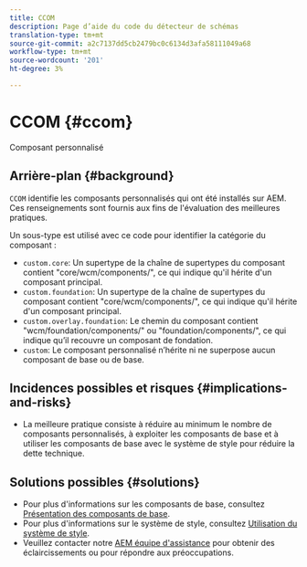 ```yaml
---
title: CCOM
description: Page d’aide du code du détecteur de schémas
translation-type: tm+mt
source-git-commit: a2c7137dd5cb2479bc0c6134d3afa58111049a68
workflow-type: tm+mt
source-wordcount: '201'
ht-degree: 3%

---
```



# CCOM {#ccom}

Composant personnalisé

## Arrière-plan {#background}

`CCOM` identifie les composants personnalisés qui ont été installés sur AEM. Ces renseignements sont fournis aux fins de l&#39;évaluation des meilleures pratiques.

Un sous-type est utilisé avec ce code pour identifier la catégorie du composant :

* `custom.core`: Un supertype de la chaîne de supertypes du composant contient &quot;core/wcm/components/&quot;, ce qui indique qu&#39;il hérite d&#39;un composant principal.
* `custom.foundation`: Un supertype de la chaîne de supertypes du composant contient &quot;core/wcm/components/&quot;, ce qui indique qu&#39;il hérite d&#39;un composant principal.
* `custom.overlay.foundation`: Le chemin du composant contient &quot;wcm/foundation/components/&quot; ou &quot;foundation/components/&quot;, ce qui indique qu’il recouvre un composant de fondation.
* `custom`: Le composant personnalisé n’hérite ni ne superpose aucun composant de base ou de base.

## Incidences possibles et risques {#implications-and-risks}

* La meilleure pratique consiste à réduire au minimum le nombre de composants personnalisés, à exploiter les composants de base et à utiliser les composants de base avec le système de style pour réduire la dette technique.

## Solutions possibles {#solutions}

* Pour plus d&#39;informations sur les composants de base, consultez [Présentation des composants de base](https://experienceleague.adobe.com/docs/experience-manager-core-components/using/introduction.html?lang=fr).
* Pour plus d&#39;informations sur le système de style, consultez [Utilisation du système de style](https://experienceleague.adobe.com/docs/experience-manager-learn/sites/page-authoring/style-system-feature-video-use.html?lang=en#page-authoring).
* Veuillez contacter notre [AEM équipe d&#39;assistance](https://helpx.adobe.com/enterprise/using/support-for-experience-cloud.html) pour obtenir des éclaircissements ou pour répondre aux préoccupations.
